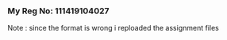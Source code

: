 <h3> My Reg No: 111419104027 </h3>

Note : since the format is wrong i reploaded the assignment files
